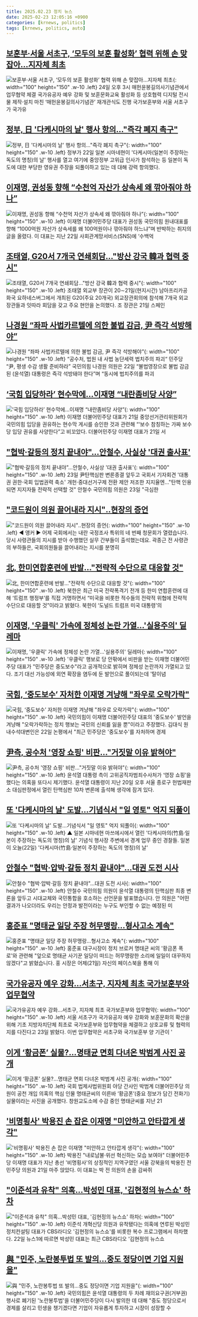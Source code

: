 ```yaml
---
title: 2025.02.23 정치 뉴스
date: 2025-02-23 12:05:16 +0900
categories: [krnews, politics]
tags: [krnews, politics, auto]
---
```

## [보훈부·서울 서초구, ‘모두의 보훈 활성화’ 협력 위해 손 맞잡아…지자체 최초](https://n.news.naver.com/mnews/article/021/0002692052)

![보훈부·서울 서초구, ‘모두의 보훈 활성화’ 협력 위해 손 맞잡아…지자체 최초](https://mimgnews.pstatic.net/image/origin/021/2025/02/23/2692052.jpg?type=nf220_150){: width="100" height="150" .w-10 .left}
24일 오후 3시 매헌윤봉길의사기념관에서 업무협약 체결 국가유공자 예우 강화 및 보훈문화교육 활성화 등 상호협력 디지털 전시물 제작·설치 마친 ‘매헌윤봉길의사기념관’ 재개관식도 진행 국가보훈부와 서울 서초구가 국가유

## [정부, 日 '다케시마의 날' 행사 항의..."즉각 폐지 촉구"](https://n.news.naver.com/mnews/article/014/0005311858)

![정부, 日 '다케시마의 날' 행사 항의..."즉각 폐지 촉구"](https://mimgnews.pstatic.net/image/origin/014/2025/02/22/5311858.jpg?type=nf220_150){: width="100" height="150" .w-10 .left}
정부가 22일 일본 시마네현이 '다케시마(일본이 주장하는 독도의 명칭)의 날' 행사를 열고 여기에 중앙정부 고위급 인사가 참석하는 등 일본이 독도에 대한 부당한 영유권 주장을 되풀이하고 있는 데 대해 강력 항의했다.

## [이재명, 권성동 향해 “수천억 자산가 상속세 왜 깎아줘야 하나”](https://n.news.naver.com/mnews/article/032/0003352598)

![이재명, 권성동 향해 “수천억 자산가 상속세 왜 깎아줘야 하나”](https://mimgnews.pstatic.net/image/origin/032/2025/02/23/3352598.jpg?type=nf220_150){: width="100" height="150" .w-10 .left}
이재명 더불어민주당 대표가 권성동 국민의힘 원내대표를 향해 “1000억원 자산가 상속세를 왜 100억원이나 깎아줘야 하느냐”며 반박하는 취지의 글을 올렸다. 이 대표는 지난 22일 사회관계망서비스(SNS)에 ‘수백억

## [조태열, G20서 7개국 연쇄회담…"방산 강국 韓과 협력 중시"](https://n.news.naver.com/mnews/article/011/0004453509)

![조태열, G20서 7개국 연쇄회담…"방산 강국 韓과 협력 중시"](https://mimgnews.pstatic.net/image/origin/011/2025/02/22/4453509.jpg?type=nf220_150){: width="100" height="150" .w-10 .left}
조태열 외교부 장관이 20∼21일(현지시간) 남아프리카공화국 요하네스버그에서 개최된 G20(주요 20개국) 외교장관회의에 참석해 7개국 외교장관들과 잇따라 회담을 갖고 주요 현안을 논의했다. 조 장관은 21일 스페인

## [나경원 “좌파 사법카르텔에 의한 불법 감금, 尹 즉각 석방해야”](https://n.news.naver.com/mnews/article/022/0004013229)

![나경원 “좌파 사법카르텔에 의한 불법 감금, 尹 즉각 석방해야”](https://mimgnews.pstatic.net/image/origin/022/2025/02/22/4013229.jpg?type=nf220_150){: width="100" height="150" .w-10 .left}
“공수처, 법원 내 사법 농단세력 법치주의 파괴“ 민주당 “尹, 평생 수감 생활 준비하라” 국민의힘 나경원 의원은 22일 “불법영장으로 불법 감금된 (윤석열) 대통령은 즉각 석방돼야 한다”며 “동시에 법치주의를 파괴

## [‘국힘 입당하라’ 현수막에…이재명 “내란좀비당 사양”](https://n.news.naver.com/mnews/article/018/0005949045)

![‘국힘 입당하라’ 현수막에…이재명 “내란좀비당 사양”](https://mimgnews.pstatic.net/image/origin/018/2025/02/22/5949045.jpg?type=nf220_150){: width="100" height="150" .w-10 .left}
이재명 더불어민주당 대표가 21일 중앙선거관리위원회가 국민의힘 입당을 권유하는 현수막 게시를 승인한 것과 관련해 “‘보수 참칭하는 가짜 보수당 입당 권유를 사양한다”고 비꼬았다. 더불어민주당 이재명 대표가 21일 서

## ["협박·갈등의 정치 끝내야"…안철수, 사실상 '대권 출사표'](https://n.news.naver.com/mnews/article/586/0000097857)

!["협박·갈등의 정치 끝내야"…안철수, 사실상 '대권 출사표'](https://mimgnews.pstatic.net/image/origin/586/2025/02/23/97857.jpg?type=nf220_150){: width="100" height="150" .w-10 .left}
23일 尹탄핵심판 변론종결 앞두고 국회서 기자회견 '대통권 권한·국회 입법권력 축소' 개헌·중대선거구제 전환 제안 저조한 지지율엔…"탄핵 인용되면 지지자들 전략적 선택할 것" 안철수 국민의힘 의원은 23일 "극심한

## ["코드원이 의원 끌어내라 지시"‥현장의 증언](https://n.news.naver.com/mnews/article/214/0001407042)

!["코드원이 의원 끌어내라 지시"‥현장의 증언](https://mimgnews.pstatic.net/image/origin/214/2025/02/22/1407042.jpg?type=nf220_150){: width="100" height="150" .w-10 .left}
◀ 앵커 ▶ 어제 국회에서는 내란 국정조사 특위의 네 번째 청문회가 열렸습니다. 당시 사령관들의 지시를 받아 수행했던 실무 간부들이 출석했는데요. 곽종근 전 사령관의 부하들은, 국회의원들을 끌어내라는 지시를 분명히

## [北, 한미연합훈련에 반발…"전략적 수단으로 대응할 것"](https://n.news.naver.com/mnews/article/018/0005948951)

![北, 한미연합훈련에 반발…"전략적 수단으로 대응할 것"](https://mimgnews.pstatic.net/image/origin/018/2025/02/22/5948951.jpg?type=nf220_150){: width="100" height="150" .w-10 .left}
북한은 최근 미국 전략폭격기 전개 등 한미 연합훈련에 대해 ‘트럼프 행정부’를 직접 거명하면서 “미국을 비롯한 적수들의 전략적 위협에 전략적 수단으로 대응할 것”이라고 밝혔다. 북한이 ‘도널드 트럼프 미국 대통령’의

## [이재명, '우클릭' 가속에 정체성 논란 가열…'실용주의' 딜레마](https://n.news.naver.com/mnews/article/003/0013082589)

![이재명, '우클릭' 가속에 정체성 논란 가열…'실용주의' 딜레마](https://mimgnews.pstatic.net/image/origin/003/2025/02/23/13082589.jpg?type=nf220_150){: width="100" height="150" .w-10 .left}
'우클릭' 행보로 당 안팎에서 비판을 받는 이재명 더불어민주당 대표가 "민주당은 중도보수"라고 공개적으로 밝히며 정체성 논란까지 가열되고 있다. 조기 대선 가능성에 외연 확장을 염두에 둔 발언으로 풀이되는데 '탈이념

## [국힘, ‘중도보수’ 자처한 이재명 겨냥해 "좌우로 오락가락"](https://n.news.naver.com/mnews/article/123/0002353509)

![국힘, ‘중도보수’ 자처한 이재명 겨냥해 "좌우로 오락가락"](https://mimgnews.pstatic.net/image/origin/123/2025/02/23/2353509.jpg?type=nf220_150){: width="100" height="150" .w-10 .left}
국민의힘이 이재명 더불어민주당 대표의 '중도보수' 발언을 겨냥해 "오락가락하는 정치 행보는 국민의 신뢰를 잃을 뿐"이라고 주장했다. 김대식 원내수석대변인은 22일 논평에서 "최근 민주당은 '중도보수'를 자처하며 경제

## [尹측, 공수처 '영장 쇼핑' 비판…"거짓말 이유 밝혀야"](https://n.news.naver.com/mnews/article/018/0005949080)

![尹측, 공수처 '영장 쇼핑' 비판…"거짓말 이유 밝혀야"](https://mimgnews.pstatic.net/image/origin/018/2025/02/22/5949080.jpg?type=nf220_150){: width="100" height="150" .w-10 .left}
윤석열 대통령 측이 고위공직자범죄수사처가 ‘영장 쇼핑’을 했다는 의혹을 또다시 제기했다. 윤석열 대통령이 지난 20일 오후 서울 종로구 헌법재판소 대심판정에서 열린 탄핵심판 10차 변론에 출석해 생각에 잠겨 있다.

## [또 '다케시마의 날' 도발…기념식서 "일 영토" 억지 되풀이](https://n.news.naver.com/mnews/article/055/0001234171)

![또 '다케시마의 날' 도발…기념식서 "일 영토" 억지 되풀이](https://mimgnews.pstatic.net/image/origin/055/2025/02/22/1234171.jpg?type=nf220_150){: width="100" height="150" .w-10 .left}
▲ 일본 시마네현 마쓰에시에서 열린 '다케시마의(竹島·일본이 주장하는 독도의 명칭)의 날' 기념식 행사장 주변에서 경계 업무 중인 경찰들. 일본이 오늘(22일) '다케시마(竹島·일본이 주장하는 독도의 명칭)의 날'

## [안철수 "협박·압박·갈등 정치 끝내야"…대권 도전 시사](https://n.news.naver.com/mnews/article/437/0000431083)

![안철수 "협박·압박·갈등 정치 끝내야"…대권 도전 시사](https://mimgnews.pstatic.net/image/origin/437/2025/02/23/431083.jpg?type=nf220_150){: width="100" height="150" .w-10 .left}
안철수 국민의힘 의원이 윤석열 대통령의 탄핵심판 최종 변론을 앞두고 시대교체와 국민통합을 호소하는 선언문을 발표했습니다. 안 의원은 "어떤 결과가 나오더라도 우리는 안정과 발전이라는 누구도 부인할 수 없는 예정된 미

## [홍준표 "명태균 일당 주장 허무맹랑…형사고소 계속"](https://n.news.naver.com/mnews/article/057/0001873058)

![홍준표 "명태균 일당 주장 허무맹랑…형사고소 계속"](https://mimgnews.pstatic.net/image/origin/057/2025/02/22/1873058.jpg?type=nf220_150){: width="100" height="150" .w-10 .left}
홍준표 대구시장이 정치 브로커 명태균 씨의 '황금폰 폭로'와 관련해 "앞으로 명태균 사기꾼 일당이 떠드는 허무맹랑한 소리에 일일이 대꾸하지 않겠다"고 밝혔습니다. 홍 시장은 어제(21일) 자신의 페이스북을 통해 이

## [국가유공자 예우 강화…서초구, 지자체 최초 국가보훈부와 업무협약](https://n.news.naver.com/mnews/article/003/0013082639)

![국가유공자 예우 강화…서초구, 지자체 최초 국가보훈부와 업무협약](https://mimgnews.pstatic.net/image/origin/003/2025/02/23/13082639.jpg?type=nf220_150){: width="100" height="150" .w-10 .left}
서울 서초구가 국가유공자 예우 강화와 보훈문화의 확산을 위해 기초 지방자치단체 최초로 국가보훈부와 업무협약을 체결하고 상호교류 및 협력의지를 다진다고 23일 밝혔다. 이번 업무협약은 서초구와 국가보훈부 양 기관이 '

## [이게 ‘황금폰’ 실물?…명태균 면회 다녀온 박범계 사진 공개](https://n.news.naver.com/mnews/article/081/0003520023)

![이게 ‘황금폰’ 실물?…명태균 면회 다녀온 박범계 사진 공개](https://mimgnews.pstatic.net/image/origin/081/2025/02/23/3520023.jpg?type=nf220_150){: width="100" height="150" .w-10 .left}
국회 법제사법위원회 야당 간사인 박범계 더불어민주당 의원이 공천 개입 의혹의 핵심 인물 명태균씨의 이른바 ‘황금폰’(중요 정보가 담긴 전화기) 실물이라는 사진을 공개했다. 창원교도소에 수감 중인 명태균씨를 지난 21

## ['비명횡사' 박용진 손 잡은 이재명 "미안하고 안타깝게 생각"](https://n.news.naver.com/mnews/article/002/0002374482)

!['비명횡사' 박용진 손 잡은 이재명 "미안하고 안타깝게 생각"](https://mimgnews.pstatic.net/image/origin/002/2025/02/22/2374482.jpg?type=nf220_150){: width="100" height="150" .w-10 .left}
박용진 "내로남불·위선 혁신하는 모습 보여야" 더불어민주당 이재명 대표가 지난 총선 '비명횡사'의 상징적인 지역구였던 서울 강북을의 박용진 전 민주당 의원과 21일 마주 앉았다. 이 대표는 박 전 의원의 손을 감싸쥐

## ["이준석과 유착" 의혹…박성민 대표, '김현정의 뉴스쇼' 하차](https://n.news.naver.com/mnews/article/015/0005097697)

!["이준석과 유착" 의혹…박성민 대표, '김현정의 뉴스쇼' 하차](https://mimgnews.pstatic.net/image/origin/015/2025/02/22/5097697.jpg?type=nf220_150){: width="100" height="150" .w-10 .left}
이준석 개혁신당 의원과 유착됐다는 의혹에 연루된 박성민 정치컨설팅 대표가 CBS라디오 '김현정의 뉴스쇼'를 비롯한 복수 프로그램에서 하차했다. 22일 뉴스1에 따르면 박성민 대표는 최근 CBS라디오 '김현정의 뉴스쇼

## [與 "민주, 노란봉투법 또 발의…중도 정당이면 기업 지원을"](https://n.news.naver.com/mnews/article/469/0000850251)

![與 "민주, 노란봉투법 또 발의…중도 정당이면 기업 지원을"](https://mimgnews.pstatic.net/image/origin/469/2025/02/22/850251.jpg?type=nf220_150){: width="100" height="150" .w-10 .left}
국민의힘은 윤석열 대통령의 두 차례 재의요구권(거부권) 행사로 폐기된 '노란봉투법'을 더불어민주당이 다시 발의한 데 대해 "중도 정당으로서 경제를 살리고 민생을 챙기겠다면 기업이 자유롭게 투자하고 시장이 성장할 수

